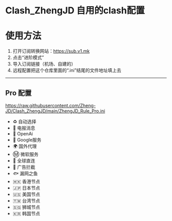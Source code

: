# Clash_ZhengJD 自用的clash配置

# 使用方法
1. 打开订阅转换网站：https://sub.v1.mk
2. 点击“进阶模式”
3. 导入订阅链接（机场、自建的）
4. 远程配置把这个仓库里面的“.ini”结尾的文件地址填上去
---
## Pro 配置
https://raw.githubusercontent.com/Zheng-JD/Clash_ZhengJD/main/ZhengJD_Rule_Pro.ini  
- ♻️ 自动选择
- 📲 电报消息
- 🤖 OpenAi
- 📢 Google服务
- 🌍 国外代理
- Ⓜ️ 微软服务
- 🎯 全球直连
- 🛑 广告拦截
- 🐟 漏网之鱼
- 🇭🇰 香港节点
- 🇯🇵 日本节点
- 🇺🇸 美国节点
- 🇹🇼 台湾节点
- 🇸🇬 狮城节点
- 🇰🇷 韩国节点
